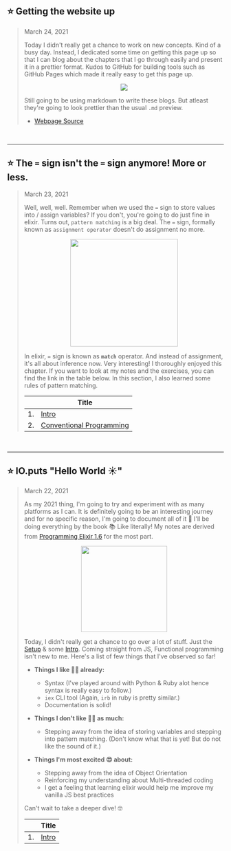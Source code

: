 ## ⭐️ Getting the website up
> March 24, 2021 
> 
> Today I didn't really get a chance to work on new concepts. Kind of a busy day. Instead, I dedicated some time on getting this page up so that I can blog about the chapters that I go through easily and present it in a prettier format. Kudos to GitHub for building tools such as GitHub Pages which made it really easy to get this page up. 
> 
> <p align="center">
>    <img src="https://media4.giphy.com/media/l0He4nkyI5cMhXzvW/200.gif">
> </p>
>
> Still going to be using markdown to write these blogs. But atleast they're going to look prettier than the usual `.md` preview. 
> 
> - [Webpage Source]

<br />

____


## ⭐️ The `=` sign isn't the `=` sign anymore! More or less. 
> March 23, 2021 
> 
> Well, well, well. Remember when we used the `=` sign to store values into / assign variables? If you don't, you're going to do just fine in elixir. Turns out, `pattern matching` is a big deal. The `=` sign, formally known as `assignment operator` doesn't do assignment no more.
>
> <p align="center">
>    <img height="250" src="https://media2.giphy.com/media/3kzJvEciJa94SMW3hN/giphy.gif?cid=ecf05e47sf4uo73h21ounkn47j2hfi7jfhlf99cboctgtm95&rid=giphy.gif">
> </p>
>
> In elixir, `=` sign is known as **`match`** operator. And instead of assignment, it's all about inference now. Very interesting! I thoroughly enjoyed this chapter. If you want to look at my notes and the exercises, you can find the link in the table below. In this section, I also learned some rules of pattern matching.
>
> | | Title |
> |-|-|
> | 1. | [Intro] |
> | 2. | [Conventional Programming] |
> 

<br />

____


## ⭐️ IO.puts "Hello World ☀️"
> March 22, 2021 
> 
> As my 2021 thing, I'm going to try and experiment with as many platforms as I can. It is definitely going to be an interesting journey and for no specific reason, I'm going to document all of it 🤔 I'll be doing everything by the book 📚 Like literally! My notes are derived from [Programming Elixir 1.6] for the most part. 
>
> <p align="center">
>   <a href="https://pragprog.com/titles/elixir16/programming-elixir-1-6/" target="_blank">
>    <img width="200" src="https://m.media-amazon.com/images/S/aplus-media/vc/fe095293-69e7-419d-93a8-27b006791fb6._CR157,559,2045,2045_PT0_SX300__.jpg">
>   </a>
> </p>
>
> Today, I didn't really get a chance to go over a lot of stuff. Just the [Setup] & some [Intro]. Coming straight from JS, Functional programming isn't new to me. Here's a list of few things that I've observed so far!
>
> - **Things I like 👍🏻 already:**
>   - Syntax (I've played around with Python & Ruby alot hence syntax is really easy to follow.)
>   - `iex` CLI tool (Again, `irb` in ruby is pretty similar.)
>   - Documentation is solid!
>
> - **Things I don't like 👎🏻 as much:**
>   - Stepping away from the idea of storing variables and stepping into pattern matching. (Don't know what that is yet! But do not like the sound of it.) 
> 
> - **Things I'm most excited 😍 about:** 
>   - Stepping away from the idea of Object Orientation
>   - Reinforcing my understanding about Multi-threaded coding
>   - I get a feeling that learning elixir would help me improve my vanilla JS best practices
>
> Can't wait to take a deeper dive! 🤓
>
> | | Title |
> |-|-|
> | 1. | [Intro] |

[Programming Elixir 1.6]: https://pragprog.com/titles/elixir16/programming-elixir-1-6/
[Setup]: https://elixir-lang.org/install.html
[Intro]: https://github.com/ShivangDave/elixir-repo/tree/main/intro
[Conventional Programming]: https://github.com/ShivangDave/elixir-repo/tree/main/c_p
[Immutability]: https://github.com/ShivangDave/elixir-repo/tree/main/immutability

[Webpage Source]: https://github.com/ShivangDave/elixir
